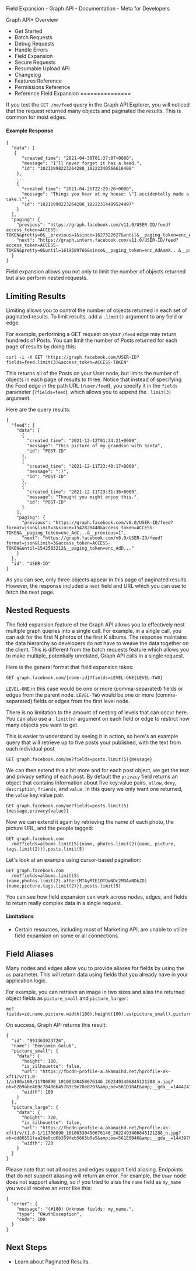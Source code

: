 Field Expansion - Graph API - Documentation - Meta for Developers

Graph API* Overview
* Get Started
* Batch Requests
* Debug Requests
* Handle Errors
* Field Expansion
* Secure Requests
* Resumable Upload API
* Changelog
* Features Reference
* Permissions Reference
* Reference
Field Expansion
===============

If you test the `GET /me/feed` query in the Graph API Explorer, you will noticed that the request returned many objects and paginated the results. This is common for most edges.

#### Example Response

```
{
  "data": [
   {
      "created_time": "2021-04-30T01:37:07+0000",
      "message": "I’ll never forget it has a head.",
      "id": "10211998223264288_10222340566616408"
    },
    ...
    {
      "created_time": "2021-04-25T22:29:26+0000",
      "message": "Things you hear at my house: \"I accidentally made a cake.\"",
      "id": "10211998223264288_10222314489524497"
    }
  ],
  "paging": {
    "previous": "https://graph.facebook.com/v11.0/USER-ID/feed?access_token=ACCESS-TOKEN&pretty=0&__previous=1&since=1627322627&until&__paging_token=enc_AdB2fX...",
    "next": "https://graph.intern.facebook.com/v11.0/USER-ID/feed?access_token=ACCESS-TOKEN&pretty=0&until=1619389766&since&__paging_token=enc_AdAamX...&__previous"
  }
}
```
Field expansion allows you not only to limit the number of objects returned but also perform nested requests.

Limiting Results
----------------

Limiting allows you to control the number of objects returned in each set of paginated results. To limit results, add a `.limit()` argument to any field or edge.

For example, performing a GET request on your `/feed` edge may return hundreds of Posts. You can limit the number of Posts returned for each page of results by doing this:

```
curl -i -X GET "https://graph.facebook.com/USER-ID?fields=feed.limit(3)&access_token=ACCESS-TOKEN"
```
This returns all of the Posts on your User node, but limits the number of objects in each page of results to three. Notice that instead of specifying the Feed edge in the path URL (`/user/feed`), you specify it in the `fields` parameter (`?fields=feed`), which allows you to append the `.limit(3)` argument.

Here are the query results:

```
{
  "feed": {
    "data": [
      {
        "created_time": "2021-12-12T01:24:21+0000",
        "message": "This picture of my grandson with Santa",
        "id": "POST-ID"
      },
      {
        "created_time": "2021-12-11T23:40:17+0000",
        "message": ":)",
        "id": "POST-ID"      
      },
      {
        "created_time": "2021-12-11T23:31:38+0000",
        "message": "Thought you might enjoy this.",
        "id": "POST-ID"      
      }
    ],
    "paging": {
      "previous": "https://graph.facebook.com/v8.0/USER-ID/feed?format=json&limit=3&since=1542820440&access_token=ACCESS-TOKEN&__paging_token=enc_AdC...&__previous=1",
      "next": "https://graph.facebook.com/v8.0/USER-ID/feed?format=json&limit=3&access_token=ACCESS-TOKEN&until=1542583212&__paging_token=enc_AdD..."
    }
  },
  "id": "USER-ID"
}
```
As you can see, only three objects appear in this page of paginated results. However, the response included a `next` field and URL which you can use to fetch the next page.

Nested Requests
---------------

The field expansion feature of the Graph API allows you to effectively nest multiple graph queries into a single call. For example, in a single call, you can ask for the first N photos of the first K albums. The response maintains the data hierarchy so developers do not have to weave the data together on the client. This is different from the batch requests feature which allows you to make multiple, potentially unrelated, Graph API calls in a single request.

Here is the general format that field expansion takes:

```
GET graph.facebook.com/{node-id}?fields=LEVEL-ONE{LEVEL-TWO}
```
`LEVEL-ONE` in this case would be one or more (comma-separated) fields or edges from the parent node. 
`LEVEL-TWO` would be one or more (comma-separated) fields or edges from the first level node.

There is no limitation to the amount of nesting of levels that can occur here. You can also use a `.limit(n)` argument on each field or edge to restrict how many objects you want to get.

This is easier to understand by seeing it in action, so here's an example query that will retrieve up to five posts your published, with the text from each individual post.

```
GET graph.facebook.com/me?fields=posts.limit(5){message}
```
We can then extend this a bit more and for each post object, we get the text and privacy setting of each post. By default the `privacy` field returns an object that contains information about five key:value pairs, `allow`, `deny`, `description`, `friends`, and `value`. In this query we only want one returned, the `value` key:value pair.

```
GET graph.facebook.com/me?fields=posts.limit(5){message,privacy{value}}
```
Now we can extend it again by retrieving the name of each photo, the picture URL, and the people tagged:

```
GET graph.facebook.com
  /me?fields=albums.limit(5){name, photos.limit(2){name, picture, tags.limit(2)}},posts.limit(5)
```
Let's look at an example using cursor-based pagination:

```
GET graph.facebook.com
  /me?fields=albums.limit(5){name,photos.limit(2).after(MTAyMTE1OTQwNDc2MDAxNDkZD){name,picture,tags.limit(2)}},posts.limit(5)
```
You can see how field expansion can work across nodes, edges, and fields to return really complex data in a single request.

#### Limitations

* Certain resources, including most of Marketing API, are unable to utilize field expansion on some or all connections.

Field Aliases
-------------

Many nodes and edges allow you to provide aliases for fields by using the `as` parameter. This will return data using fields that you already have in your application logic.

For example, you can retrieve an image in two sizes and alias the returned object fields as `picture_small` and `picture_larger`:

```
me?fields=id,name,picture.width(100).height(100).as(picture_small),picture.width(720).height(720).as(picture_large)
```
On success, Graph API returns this result:

```
{
  "id": "993363923726",
  "name": "Benjamin Golub",
  "picture_small": {
    "data": {
      "height": 100,
      "is_silhouette": false,
      "url": "https://fbcdn-profile-a.akamaihd.net/hprofile-ak-xft1/v/t1.0-1/p100x100/11700890_10100330450676146_2622493406845121288_n.jpg?oh=82b9abe469c78486645783c9e70e8797&amp;oe=561D10AE&amp;__gda__=1444247939_661c0f48363f1d1a7d42b6f836687a04",
      "width": 100
    }
  },
  "picture_large": {
    "data": {
      "height": 720,
      "is_silhouette": false,
      "url": "https://fbcdn-profile-a.akamaihd.net/hprofile-ak-xft1/v/t1.0-1/11700890_10100330450676146_2622493406845121288_n.jpg?oh=dd86551faa2de0cd6b359feb5665b0a5&amp;oe=561E0B46&amp;__gda__=1443979219_f1abbbdfb0fb7dac361d7ae02b460638",
      "width": 720
    }
  }
}
```
Please note that not all nodes and edges support field aliasing. Endpoints that do not support aliasing will return an error. For example, the `User` node does not support aliasing, so if you tried to alias the `name` field as `my_name` you would receive an error like this:

```
{
  "error": {
    "message": "(#100) Unknown fields: my_name.",
    "type": "OAuthException",
    "code": 100
  }
}
```
Next Steps
----------

* Learn about Paginated Results.